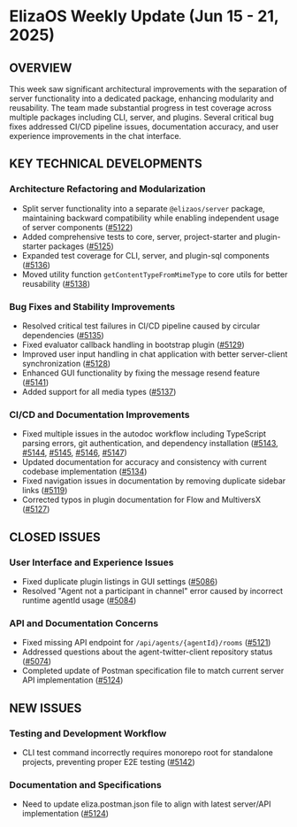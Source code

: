 # ElizaOS Weekly Update (Jun 15 - 21, 2025)

## OVERVIEW
This week saw significant architectural improvements with the separation of server functionality into a dedicated package, enhancing modularity and reusability. The team made substantial progress in test coverage across multiple packages including CLI, server, and plugins. Several critical bug fixes addressed CI/CD pipeline issues, documentation accuracy, and user experience improvements in the chat interface.

## KEY TECHNICAL DEVELOPMENTS

### Architecture Refactoring and Modularization
- Split server functionality into a separate `@elizaos/server` package, maintaining backward compatibility while enabling independent usage of server components ([#5122](https://github.com/elizaos/eliza/pull/5122))
- Added comprehensive tests to core, server, project-starter and plugin-starter packages ([#5125](https://github.com/elizaos/eliza/pull/5125))
- Expanded test coverage for CLI, server, and plugin-sql components ([#5136](https://github.com/elizaos/eliza/pull/5136))
- Moved utility function `getContentTypeFromMimeType` to core utils for better reusability ([#5138](https://github.com/elizaos/eliza/pull/5138))

### Bug Fixes and Stability Improvements
- Resolved critical test failures in CI/CD pipeline caused by circular dependencies ([#5135](https://github.com/elizaos/eliza/pull/5135))
- Fixed evaluator callback handling in bootstrap plugin ([#5129](https://github.com/elizaos/eliza/pull/5129))
- Improved user input handling in chat application with better server-client synchronization ([#5128](https://github.com/elizaos/eliza/pull/5128))
- Enhanced GUI functionality by fixing the message resend feature ([#5141](https://github.com/elizaos/eliza/pull/5141))
- Added support for all media types ([#5137](https://github.com/elizaos/eliza/pull/5137))

### CI/CD and Documentation Improvements
- Fixed multiple issues in the autodoc workflow including TypeScript parsing errors, git authentication, and dependency installation ([#5143](https://github.com/elizaos/eliza/pull/5143), [#5144](https://github.com/elizaos/eliza/pull/5144), [#5145](https://github.com/elizaos/eliza/pull/5145), [#5146](https://github.com/elizaos/eliza/pull/5146), [#5147](https://github.com/elizaos/eliza/pull/5147))
- Updated documentation for accuracy and consistency with current codebase implementation ([#5134](https://github.com/elizaos/eliza/pull/5134))
- Fixed navigation issues in documentation by removing duplicate sidebar links ([#5119](https://github.com/elizaos/eliza/pull/5119))
- Corrected typos in plugin documentation for Flow and MultiversX ([#5127](https://github.com/elizaos/eliza/pull/5127))

## CLOSED ISSUES

### User Interface and Experience Issues
- Fixed duplicate plugin listings in GUI settings ([#5086](https://github.com/elizaos/eliza/issues/5086))
- Resolved "Agent not a participant in channel" error caused by incorrect runtime agentId usage ([#5084](https://github.com/elizaos/eliza/issues/5084))

### API and Documentation Concerns
- Fixed missing API endpoint for `/api/agents/{agentId}/rooms` ([#5121](https://github.com/elizaos/eliza/issues/5121))
- Addressed questions about the agent-twitter-client repository status ([#5074](https://github.com/elizaos/eliza/issues/5074))
- Completed update of Postman specification file to match current server API implementation ([#5124](https://github.com/elizaos/eliza/issues/5124))

## NEW ISSUES

### Testing and Development Workflow
- CLI test command incorrectly requires monorepo root for standalone projects, preventing proper E2E testing ([#5142](https://github.com/elizaos/eliza/issues/5142))

### Documentation and Specifications
- Need to update eliza.postman.json file to align with latest server/API implementation ([#5124](https://github.com/elizaos/eliza/issues/5124))